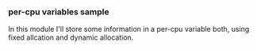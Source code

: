 ### per-cpu variables sample

In this module I'll store some information
in a per-cpu variable both, using fixed
allcation and dynamic allocation.
